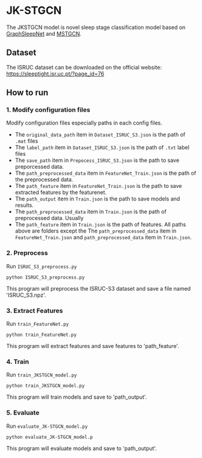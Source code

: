 # JK-STGCN

The JKSTGCN model is novel sleep stage classification model based on [GraphSleepNet](https://github.com/ziyujia/GraphSleepNet) and [MSTGCN](https://github.com/ziyujia/MSTGCN).

## Dataset
The ISRUC dataset can be downloaded on the official website: https://sleeptight.isr.uc.pt/?page_id=76

## How to run

### 1. Modify configuration files
Modify configuration files especially paths in each config files.
- The `original_data_path` item in `Dataset_ISRUC_S3.json` is the path of `.mat` files
- The `label_path` item in `Dataset_ISRUC_S3.json` is the path of `.txt` label files
- The `save_path` item in `Prepocess_ISRUC_S3.json` is the path to save preporcessed data.
- The `path_preprocessed_data` item in `FeatureNet_Train.json` is the path of the preprocessed data.
- The `path_feature` item in `FeatureNet_Train.json` is the path to save extracted features by the featurenet.
- The `path_output` item in `Train.json` is the path to save models and results.
- The `path_preprocessed_data` item in `Train.json` is the path of preprocessed data. Usually 
- The `path_feature` item  in `Train.json` is the path of features.
All paths above are folders except the The `path_preprocessed_data` item in `FeatureNet_Train.json` and `path_preprocessed_data` item in `Train.json`.

### 2. Preprocess
Run `ISRUC_S3_preprocess.py`

`python ISRUC_S3_preprocess.py`

This program will preprocess the ISRUC-S3 dataset and save a file named 'ISRUC_S3.npz'.

### 3. Extract Features
Run `train_FeatureNet.py`

`python train_FeatureNet.py`

This program will extract features and save features to 'path_feature'.

### 4. Train
Run `train_JKSTGCN_model.py`

`python train_JKSTGCN_model.py`

This program will train models and save to 'path_output'.

### 5. Evaluate
Run `evaluate_JK-STGCN_model.py`

`python evaluate_JK-STGCN_model.p`

This program will evaluate models and save to 'path_output'.

